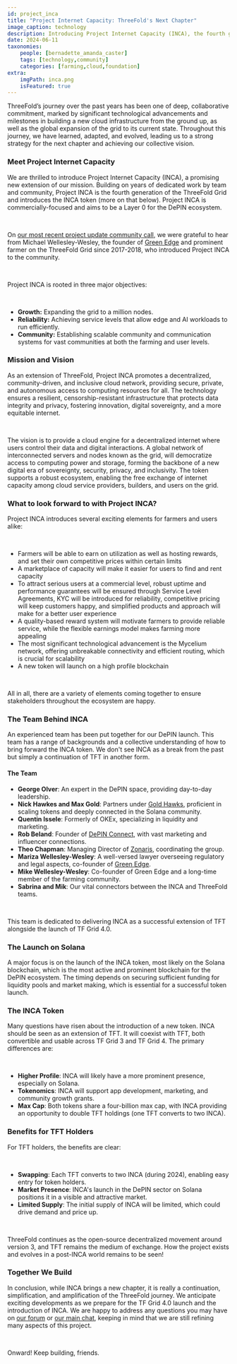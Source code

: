 ```yaml
---
id: project_inca
title: "Project Internet Capacity: ThreeFold's Next Chapter"
image_caption: technology
description: Introducing Project Internet Capacity (INCA), the fourth generation of ThreeFold's Grid, and our exciting entry into the DePIN ecosystem.
date: 2024-06-11
taxonomies:
    people: [bernadette_amanda_caster]
    tags: [technology,community]
    categories: [farming,cloud,foundation]
extra:
    imgPath: inca.png
    isFeatured: true
---
```


ThreeFold’s journey over the past years has been one of deep, collaborative commitment, marked by significant technological advancements and milestones in building a new cloud infrastructure from the ground up, as well as the global expansion of the grid to its current state. Throughout this journey, we have learned, adapted, and evolved, leading us to a strong strategy for the next chapter and achieving our collective vision.

### **Meet Project Internet Capacity**

We are thrilled to introduce Project Internet Capacity (INCA), a promising new extension of our mission. Building on years of dedicated work by team and community, Project INCA is the fourth generation of the ThreeFold Grid and introduces the INCA token (more on that below). Project INCA is commercially-focused and aims to be a Layer 0 for the DePIN ecosystem.

<br/>

On [our most recent project update community call](https://youtu.be/tXELhKk9RYg?si=fyz4K7gFQ1yD1PLS), we were grateful to hear from Michael Wellesley-Wesley, the founder of [Green Edge](https://green-edge.net/en) and prominent farmer on the ThreeFold Grid since 2017-2018, who introduced Project INCA to the community.

<br/>

Project INCA is rooted in three major objectives:

<br/>

- **Growth:** Expanding the grid to a million nodes.
- **Reliability:** Achieving service levels that allow edge and AI workloads to run efficiently.
- **Community:** Establishing scalable community and communication systems for vast communities at both the farming and user levels.

### **Mission and Vision**

As an extension of ThreeFold, Project INCA promotes a decentralized, community-driven, and inclusive cloud network, providing secure, private, and autonomous access to computing resources for all. The technology ensures a resilient, censorship-resistant infrastructure that protects data integrity and privacy, fostering innovation, digital sovereignty, and a more equitable internet.

<br/>

The vision is to provide a cloud engine for a decentralized internet where users control their data and digital interactions. A global network of interconnected servers and nodes known as the grid, will democratize access to computing power and storage, forming the backbone of a new digital era of sovereignty, security, privacy, and inclusivity. The token supports a robust ecosystem, enabling the free exchange of internet capacity among cloud service providers, builders, and users on the grid.

### **What to look forward to with Project INCA?**

Project INCA introduces several exciting elements for farmers and users alike:

<br/>

- Farmers will be able to earn on utilization as well as hosting rewards, and set their own competitive prices within certain limits
- A marketplace of capacity will make it easier for users to find and rent capacity
- To attract serious users at a commercial level, robust uptime and performance guarantees will be ensured through Service Level Agreements, KYC will be introduced for reliability, competitive pricing will keep customers happy, and simplified products and approach will make for a better user experience
- A quality-based reward system will motivate farmers to provide reliable service, while the flexible earnings model makes farming more appealing
- The most significant technological advancement is the Mycelium network, offering unbreakable connectivity and efficient routing, which is crucial for scalability
- A new token will launch on a high profile blockchain

<br/>

All in all, there are a variety of elements coming together to ensure stakeholders throughout the ecosystem are happy.

### **The Team Behind INCA**

An experienced team has been put together for our DePIN launch. This team has a range of backgrounds and a collective understanding of how to bring forward the INCA token. We don't see INCA as a break from the past but simply a continuation of TFT in another form.

#### **The Team**

- **George Olver**: An expert in the DePIN space, providing day-to-day leadership.
- **Nick Hawkes and Max Gold**: Partners under [Gold Hawks](https://goldandhawks.com/), proficient in scaling tokens and deeply connected in the Solana community.
- **Quentin Issele**: Formerly of OKEx, specializing in liquidity and marketing.
- **Rob Beland**: Founder of [DePIN Connect](https://www.depinconnect.com/), with vast marketing and influencer connections.
- **Theo Chapman**: Managing Director of [Zonaris](https://zonaris.io), coordinating the group.
- **Mariza Wellesley-Wesley**: A well-versed lawyer overseeing regulatory and legal aspects, co-founder of [Green Edge](https://green-edge.net/en).
- **Mike Wellesley-Wesley**: Co-founder of Green Edge and a long-time member of the farming community.
- **Sabrina and Mik**: Our vital connectors between the INCA and ThreeFold teams.

<br/>

This team is dedicated to delivering INCA as a successful extension of TFT alongside the launch of TF Grid 4.0.

### **The Launch on Solana**

A major focus is on the launch of the INCA token, most likely on the Solana blockchain, which is the most active and prominent blockchain for the DePIN ecosystem. The timing depends on securing sufficient funding for liquidity pools and market making, which is essential for a successful token launch.

### **The INCA Token**

Many questions have risen about the introduction of a new token. INCA should be seen as an extension of TFT. It will coexist with TFT, both convertible and usable across TF Grid 3 and TF Grid 4. The primary differences are:

<br/>

- **Higher Profile**: INCA will likely have a more prominent presence, especially on Solana.
- **Tokenomics**: INCA will support app development, marketing, and community growth grants.
- **Max Cap**: Both tokens share a four-billion max cap, with INCA providing an opportunity to double TFT holdings (one TFT converts to two INCA).

### **Benefits for TFT Holders**

For TFT holders, the benefits are clear:

<br/>

- **Swapping**: Each TFT converts to two INCA (during 2024), enabling easy entry for token holders.
- **Market Presence**: INCA's launch in the DePIN sector on Solana positions it in a visible and attractive market.
- **Limited Supply**: The initial supply of INCA will be limited, which could drive demand and price up.

<br/>

ThreeFold continues as the open-source decentralized movement around version 3, and TFT remains the medium of exchange. How the project exists and evolves in a post-INCA world remains to be seen!

### **Together We Build**

In conclusion, while INCA brings a new chapter, it is really a continuation, simplification, and amplification of the ThreeFold journey. We anticipate exciting developments as we prepare for the TF Grid 4.0 launch and the introduction of INCA. We are happy to address any questions you may have on [our forum](https://forum.threefold.io) or [our main chat](https://t.me/threefold), keeping in mind that we are still refining many aspects of this project.

<br/>

Onward! Keep building, friends.



